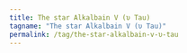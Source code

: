 ```yaml
---
title: The star Alkalbain V (υ Tau)
tagname: "The star Alkalbain V (υ Tau)"
permalink: /tag/the-star-alkalbain-v-υ-tau
---
```

